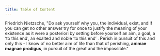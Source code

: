 ```yaml
---
title: Table of Content
---
```

Friedrich Nietzsche, "Do ask yourself why you, the individual, exist, and if you can get no other answer try for once to justify the meaning of your existence as it were a posteriori by setting before yourself an aim, a goal, a ‘to this end’, an exalted and noble ‘to this end’ . Perish in pursuit of this and only this - I know of no better aim of life than that of perishing, **animae magnae prodigus**, in pursuit of the great and the impossible."
